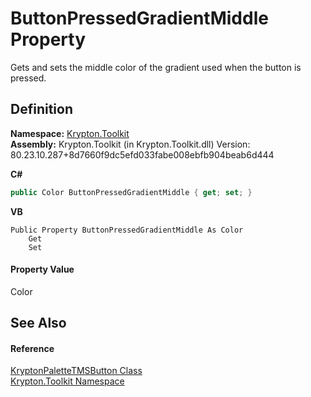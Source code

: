 # ButtonPressedGradientMiddle Property


Gets and sets the middle color of the gradient used when the button is pressed.



## Definition
**Namespace:** <a href="79d2eac2-21f4-54ff-7552-b20c33c30600.md">Krypton.Toolkit</a>  
**Assembly:** Krypton.Toolkit (in Krypton.Toolkit.dll) Version: 80.23.10.287+8d7660f9dc5efd033fabe008ebfb904beab6d444

**C#**
``` C#
public Color ButtonPressedGradientMiddle { get; set; }
```
**VB**
``` VB
Public Property ButtonPressedGradientMiddle As Color
	Get
	Set
```



#### Property Value
Color

## See Also


#### Reference
<a href="66c4e92a-3475-e3fd-984f-57e4659142c0.md">KryptonPaletteTMSButton Class</a>  
<a href="79d2eac2-21f4-54ff-7552-b20c33c30600.md">Krypton.Toolkit Namespace</a>  
